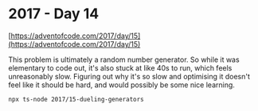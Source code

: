 # 2017 - Day 14

[https://adventofcode.com/2017/day/15](https://adventofcode.com/2017/day/15)

This problem is ultimately a random number generator. So while it was elementary
to code out, it's also stuck at like 40s to run, which feels unreasonably slow.
Figuring out why it's so slow and optimising it doesn't feel like it should be hard,
and would possibly be some nice learning.

```sh
npx ts-node 2017/15-dueling-generators
```
